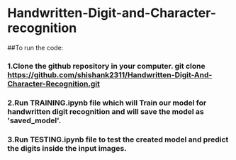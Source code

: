 # Handwritten-Digit-and-Character-recognition
##To run the code:
### 1.Clone the github repository in your computer. git clone https://github.com/shishank2311/Handwritten-Digit-And-Character-Recognition.git
### 2.Run TRAINING.ipynb file which will Train our model for handwritten digit recognition and will save the model as 'saved_model'. 
### 3.Run TESTING.ipynb file to test the created model and predict the digits inside the input images.

